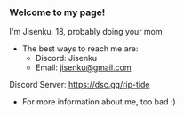 ### Welcome to my page! 

I'm Jisenku, 18, probably doing your mom

- The best ways to reach me are:
  - Discord: Jisenku
  - Email: jisenku@gmail.com


Discord Server: https://dsc.gg/rip-tide
 
- For more information about me, too bad :)
<!--
nom nom nom
-->
